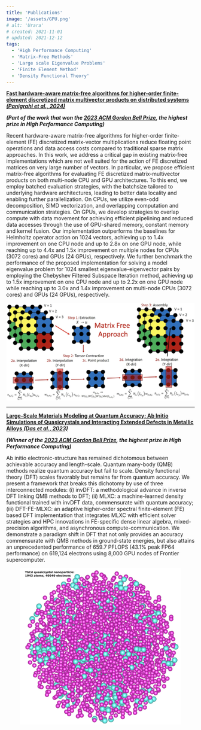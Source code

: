 ```yaml
---
title: 'Publications'
image: '/assets/GPU.png'
# alt: 'Urara'
# created: 2021-11-01
# updated: 2021-12-12
tags:
  - 'High Performance Computing'
  - 'Matrix-Free Methods'
  - 'Large scale Eigenvalue Problems'
  - 'Finite Element Method'
  - 'Density Functional Theory'
---
```


[**Fast hardware-aware matrix-free algorithms for higher-order finite-element discretized matrix multivector products on distributed systems** **_(Panigrahi et al., 2024)_**](https://doi.org/10.1016/j.jpdc.2024.104925) <br>

**_(Part of the work that won the [2023 ACM Gordon Bell Prize](https://www.acm.org/media-center/2023/november/gordon-bell-prize-2023), the highest prize in High Performance Computing)_**

Recent hardware-aware matrix-free algorithms for higher-order finite-element (FE) discretized matrix-vector multiplications reduce floating point operations and data access costs compared to traditional sparse matrix approaches. In this work, we address a critical gap in existing matrix-free implementations which are not well suited for the action of FE discretized matrices on very large number of vectors. In particular, we propose efficient matrix-free algorithms for evaluating FE discretized matrix-multivector products on both multi-node CPU and GPU architectures. To this end, we employ batched evaluation strategies, with the batchsize tailored to underlying hardware architectures, leading to better data locality and enabling further parallelization. On CPUs, we utilize even-odd decomposition, SIMD vectorization, and overlapping computation and communication strategies. On GPUs, we develop strategies to overlap compute with data movement for achieving efficient pipelining and reduced data accesses through the use of GPU-shared memory, constant memory and kernel fusion. Our implementation outperforms the baselines for Helmholtz operator action on 1024 vectors, achieving up to 1.4x improvement on one CPU node and up to 2.8x on one GPU node, while reaching up to 4.4x and 1.5x improvement on multiple nodes for CPUs (3072 cores) and GPUs (24 GPUs), respectively. We further benchmark the performance of the proposed implementation for solving a model eigenvalue problem for 1024 smallest eigenvalue-eigenvector pairs by employing the Chebyshev Filtered Subspace Iteration method, achieving up to 1.5x improvement on one CPU node and up to 2.2x on one GPU node while reaching up to 3.0x and 1.4x improvement on multi-node CPUs (3072 cores) and GPUs (24 GPUs), respectively.

<div style="width:100%; margin: auto;">
<img src="/assets/MatrixFree.png"/>
</div>
<!-- <div style="width:100%; margin: auto;">
<img src="/assets/GPU.png"/>
</div> -->

---

[**Large-Scale Materials Modeling at Quantum Accuracy: Ab Initio Simulations of Quasicrystals and Interacting Extended Defects in Metallic Alloys** **_(Das et al., 2023)_**](https://doi.org/10.1145/3581784.3627037) <br>

**_(Winner of the [2023 ACM Gordon Bell Prize](https://www.acm.org/media-center/2023/november/gordon-bell-prize-2023), the highest prize in High Performance Computing)_**

Ab initio electronic-structure has remained dichotomous between achievable accuracy and length-scale. Quantum many-body (QMB) methods realize quantum accuracy but fail to scale. Density functional theory (DFT) scales favorably but remains far from quantum accuracy. We present a framework that breaks this dichotomy by use of three interconnected modules: (i) invDFT: a methodological advance in inverse DFT linking QMB methods to DFT; (ii) MLXC: a machine-learned density functional trained with invDFT data, commensurate with quantum accuracy; (iii) DFT-FE-MLXC: an adaptive higher-order spectral finite-element (FE) based DFT implementation that integrates MLXC with efficient solver strategies and HPC innovations in FE-specific dense linear algebra, mixed-precision algorithms, and asynchronous compute-communication. We demonstrate a paradigm shift in DFT that not only provides an accuracy commensurate with QMB methods in ground-state energies, but also attains an unprecedented performance of 659.7 PFLOPS (43.1% peak FP64 performance) on 619,124 electrons using 8,000 GPU nodes of Frontier supercomputer.

<div style="width:85%; margin: auto;">
<img src="/assets/quasiCrystal.png"/>
</div>
